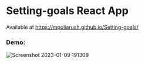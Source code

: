 # Setting-goals React App

Available at https://mpoliarush.github.io/Setting-goals/


### Demo:

![Screenshot 2023-01-09 191309](https://user-images.githubusercontent.com/112853706/211367274-4a589b51-27b7-4a9d-954e-c2f3485061e1.png)
